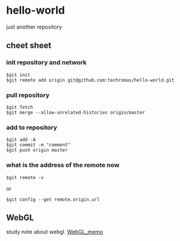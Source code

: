 # hello-world
just another repository


## cheet sheet

### init repository and network

    $git init
    $git remote add origin git@github.com:techromas/hello-world.git
    

### pull repository

    $git fetch
    $git merge --allow-unrelated-histories origin/master

### add to repository

    $git add -A
    $git commit -m "comment"
    $git push origin master

### what is the address of the remote now

    $git remote -v
    
or

    $git config --get remote.origin.url

## WebGL

study note about webgl. [WebGL_memo](WebGL/memo.md)
